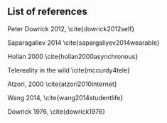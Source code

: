 ## List of references

Peter Dowrick 2012,  \cite{dowrick2012self}

Saparagaliev 2014 \cite{sapargaliyev2014wearable}

Hollan 2000 \cite{hollan2000asynchronous}

Telereality in the wild \cite{mccurdy4tele}

Atzori, 2000 \cite{atzori2010internet}

Wang 2014, \cite{wang2014studentlife}

Dowrick 1976, \cite{dowrick1976}